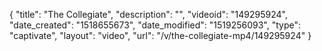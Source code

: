 {
    "title": "The Collegiate",
    "description": "",
    "videoid": "149295924",
    "date_created": "1518655673",
    "date_modified": "1519256093",
    "type": "captivate",
    "layout": "video",
    "url": "\/v\/the-collegiate-mp4\/149295924"
}